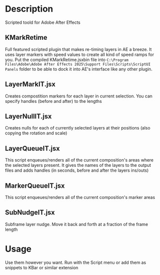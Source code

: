 # Description

Scripted toold for Adobe After Effects


## KMarkRetime

Full featured scripted plugin that makes re-timing layers in AE a breeze. It uses layer markers with speed values to create all kind of speed ramps for you. 
Put the compiled KMarkRetime.jsxbin file into `C:\Program Files\Adobe\Adobe After Effects 2025\Support Files\Scripts\ScriptUI Panels` folder to be able to dock it into AE's interface like any other plugin.


## LayerMarkIT.jsx

Creates compostition markers for each layer in current selection. You can specify handles (before and after) to the lengths

## LayerNullIT.jsx

Creates nulls for each of currently selected layers at their positions (also copying the rotation and scale)

## LayerQueueIT.jsx

This script enqueues/renders all of the current composition's areas where the selected layers present. It gives the names of the layers to the output files and adds handles (in seconds, before and after the layers ins/outs) 

## MarkerQueueIT.jsx

This script enqueues/renders all of the current composition's marker areas

## SubNudgeIT.jsx

Subframe layer nudge. Move it back and forth at a fraction of the frame length


# Usage

Use them however you want. Run with the Script menu or add them as snippets to KBar or similar extension

